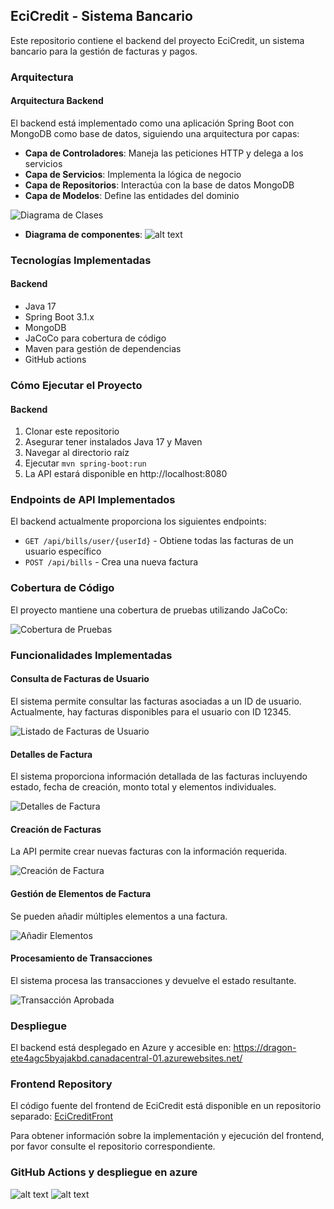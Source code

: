## EciCredit - Sistema Bancario

Este repositorio contiene el backend del proyecto EciCredit, un sistema bancario para la gestión de facturas y pagos.

### Arquitectura

#### Arquitectura Backend
El backend está implementado como una aplicación Spring Boot con MongoDB como base de datos, siguiendo una arquitectura por capas:

- **Capa de Controladores**: Maneja las peticiones HTTP y delega a los servicios
- **Capa de Servicios**: Implementa la lógica de negocio
- **Capa de Repositorios**: Interactúa con la base de datos MongoDB
- **Capa de Modelos**: Define las entidades del dominio

![Diagrama de Clases](image-1.png)

- **Diagrama de componentes**:
![alt text](image-9.png)

### Tecnologías Implementadas

#### Backend
- Java 17
- Spring Boot 3.1.x
- MongoDB
- JaCoCo para cobertura de código
- Maven para gestión de dependencias
- GitHub actions

### Cómo Ejecutar el Proyecto

#### Backend
1. Clonar este repositorio
2. Asegurar tener instalados Java 17 y Maven
3. Navegar al directorio raíz
4. Ejecutar `mvn spring-boot:run`
5. La API estará disponible en http://localhost:8080

### Endpoints de API Implementados

El backend actualmente proporciona los siguientes endpoints:

- `GET /api/bills/user/{userId}` - Obtiene todas las facturas de un usuario específico
- `POST /api/bills` - Crea una nueva factura

### Cobertura de Código

El proyecto mantiene una cobertura de pruebas utilizando JaCoCo:

![Cobertura de Pruebas](image.png)

### Funcionalidades Implementadas

#### Consulta de Facturas de Usuario
El sistema permite consultar las facturas asociadas a un ID de usuario. Actualmente, hay facturas disponibles para el usuario con ID 12345.

![Listado de Facturas de Usuario](image-2.png)

#### Detalles de Factura
El sistema proporciona información detallada de las facturas incluyendo estado, fecha de creación, monto total y elementos individuales.

![Detalles de Factura](image-3.png)

#### Creación de Facturas
La API permite crear nuevas facturas con la información requerida.

![Creación de Factura](image-4.png)

#### Gestión de Elementos de Factura
Se pueden añadir múltiples elementos a una factura.

![Añadir Elementos](image-5.png)

#### Procesamiento de Transacciones
El sistema procesa las transacciones y devuelve el estado resultante.

![Transacción Aprobada](image-6.png)

### Despliegue

El backend está desplegado en Azure y accesible en:
https://dragon-ete4agc5byajakbd.canadacentral-01.azurewebsites.net/

### Frontend Repository

El código fuente del frontend de EciCredit está disponible en un repositorio separado:
[EciCreditFront](https://github.com/cris-eci/EciCreditFront)

Para obtener información sobre la implementación y ejecución del frontend, por favor consulte el repositorio correspondiente.

### GitHub Actions y despliegue en azure
![alt text](image-7.png)
![alt text](image-8.png)